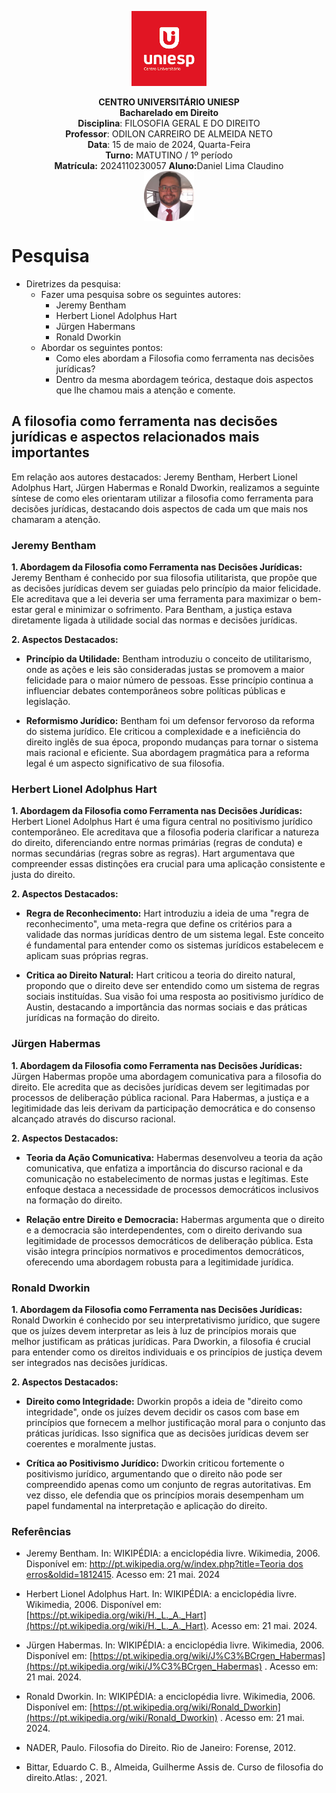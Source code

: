 <div align="center">

<p align="center"><img height="120" src="../../../figuras/LOGO_UNIESP.png"> </p>
<p align="center"><b>CENTRO UNIVERSITÁRIO UNIESP</b><br>
<b>Bacharelado em Direito</b><br>
<b>Disciplina</b>: FILOSOFIA GERAL E DO DIREITO</span><br>
<b>Professor</b>: ODILON CARREIRO DE ALMEIDA NETO<br>
<b>Data</b>: 15 de maio de 2024, Quarta-Feira<br>
<b>Turno:</b> MATUTINO / 1º período<br>
<b>Matrícula:</b> 2024110230057 <b>Aluno:</b>Daniel Lima Claudino<br>
<img align="center" src="../../../figuras/FOTO_PERFIL_DANIEL_CLAUDINO_2023.png" width="80"><br>
 </p>
</div>

# Pesquisa

- Diretrizes da pesquisa:
  - Fazer uma pesquisa sobre os seguintes autores:
    - Jeremy Bentham
    - Herbert Lionel Adolphus Hart
    - Jürgen Habermans
    - Ronald Dworkin
  - Abordar os seguintes pontos: 
    - Como eles abordam a Filosofia como ferramenta nas decisões jurídicas?
    - Dentro da mesma abordagem teórica, destaque dois aspectos que lhe chamou mais a atenção e comente. 

## A filosofia como ferramenta nas decisões jurídicas e aspectos relacionados mais importantes

Em relação aos autores destacados: Jeremy Bentham, Herbert Lionel Adolphus Hart, Jürgen Habermas e Ronald Dworkin, realizamos a seguinte síntese de como eles orientaram utilizar a filosofia como ferramenta para decisões jurídicas, destacando dois aspectos de cada um que mais nos chamaram a atenção.

### Jeremy Bentham
**1. Abordagem da Filosofia como Ferramenta nas Decisões Jurídicas:**
Jeremy Bentham é conhecido por sua filosofia utilitarista, que propõe que as decisões jurídicas devem ser guiadas pelo princípio da maior felicidade. Ele acreditava que a lei deveria ser uma ferramenta para maximizar o bem-estar geral e minimizar o sofrimento. Para Bentham, a justiça estava diretamente ligada à utilidade social das normas e decisões jurídicas.

**2. Aspectos Destacados:**
  - **Princípio da Utilidade:** Bentham introduziu o conceito de utilitarismo, onde as ações e leis são consideradas justas se promovem a maior felicidade para o maior número de pessoas. Esse princípio continua a influenciar debates contemporâneos sobre políticas públicas e legislação.
   
  - **Reformismo Jurídico:** Bentham foi um defensor fervoroso da reforma do sistema jurídico. Ele criticou a complexidade e a ineficiência do direito inglês de sua época, propondo mudanças para tornar o sistema mais racional e eficiente. Sua abordagem pragmática para a reforma legal é um aspecto significativo de sua filosofia.

### Herbert Lionel Adolphus Hart
**1. Abordagem da Filosofia como Ferramenta nas Decisões Jurídicas:**
Herbert Lionel Adolphus Hart é uma figura central no positivismo jurídico contemporâneo. Ele acreditava que a filosofia poderia clarificar a natureza do direito, diferenciando entre normas primárias (regras de conduta) e normas secundárias (regras sobre as regras). Hart argumentava que compreender essas distinções era crucial para uma aplicação consistente e justa do direito.

**2. Aspectos Destacados:**

- **Regra de Reconhecimento:** Hart introduziu a ideia de uma "regra de reconhecimento", uma meta-regra que define os critérios para a validade das normas jurídicas dentro de um sistema legal. Este conceito é fundamental para entender como os sistemas jurídicos estabelecem e aplicam suas próprias regras.
   
- **Critica ao Direito Natural:** Hart criticou a teoria do direito natural, propondo que o direito deve ser entendido como um sistema de regras sociais instituídas. Sua visão foi uma resposta ao positivismo jurídico de Austin, destacando a importância das normas sociais e das práticas jurídicas na formação do direito.

### Jürgen Habermas
**1. Abordagem da Filosofia como Ferramenta nas Decisões Jurídicas:**
Jürgen Habermas propõe uma abordagem comunicativa para a filosofia do direito. Ele acredita que as decisões jurídicas devem ser legitimadas por processos de deliberação pública racional. Para Habermas, a justiça e a legitimidade das leis derivam da participação democrática e do consenso alcançado através do discurso racional.

**2. Aspectos Destacados:**

  - **Teoria da Ação Comunicativa:** Habermas desenvolveu a teoria da ação comunicativa, que enfatiza a importância do discurso racional e da comunicação no estabelecimento de normas justas e legítimas. Este enfoque destaca a necessidade de processos democráticos inclusivos na formação do direito.
   
  - **Relação entre Direito e Democracia:** Habermas argumenta que o direito e a democracia são interdependentes, com o direito derivando sua legitimidade de processos democráticos de deliberação pública. Esta visão integra princípios normativos e procedimentos democráticos, oferecendo uma abordagem robusta para a legitimidade jurídica.

### Ronald Dworkin
**1. Abordagem da Filosofia como Ferramenta nas Decisões Jurídicas:**
Ronald Dworkin é conhecido por seu interpretativismo jurídico, que sugere que os juízes devem interpretar as leis à luz de princípios morais que melhor justificam as práticas jurídicas. Para Dworkin, a filosofia é crucial para entender como os direitos individuais e os princípios de justiça devem ser integrados nas decisões jurídicas.

**2. Aspectos Destacados:**
  - **Direito como Integridade:** Dworkin propôs a ideia de "direito como integridade", onde os juízes devem decidir os casos com base em princípios que fornecem a melhor justificação moral para o conjunto das práticas jurídicas. Isso significa que as decisões jurídicas devem ser coerentes e moralmente justas.
   
  - **Crítica ao Positivismo Jurídico:** Dworkin criticou fortemente o positivismo jurídico, argumentando que o direito não pode ser compreendido apenas como um conjunto de regras autoritativas. Em vez disso, ele defendia que os princípios morais desempenham um papel fundamental na interpretação e aplicação do direito.

### Referências

- Jeremy Bentham. In: WIKIPÉDIA: a enciclopédia livre. Wikimedia, 2006. Disponível em: [http://pt.wikipedia.org/w/index.php?title=Teoria dos erros&oldid=1812415](https://pt.wikipedia.org/wiki/Jeremy_Bentham). Acesso em: 21 mai. 2024

- Herbert Lionel Adolphus Hart. In: WIKIPÉDIA: a enciclopédia livre. Wikimedia, 2006. Disponível em: [https://pt.wikipedia.org/wiki/H._L._A._Hart](https://pt.wikipedia.org/wiki/H._L._A._Hart). Acesso em: 21 mai. 2024. 

- Jürgen Habermas. In: WIKIPÉDIA: a enciclopédia livre. Wikimedia, 2006. Disponível em: [https://pt.wikipedia.org/wiki/J%C3%BCrgen_Habermas](https://pt.wikipedia.org/wiki/J%C3%BCrgen_Habermas)  . Acesso em: 21 mai. 2024.

- Ronald Dworkin. In: WIKIPÉDIA: a enciclopédia livre. Wikimedia, 2006. Disponível em: [https://pt.wikipedia.org/wiki/Ronald_Dworkin](https://pt.wikipedia.org/wiki/Ronald_Dworkin) . Acesso em: 21 mai. 2024. 

- NADER, Paulo. Filosofia do Direito. Rio de Janeiro: Forense, 2012.

- Bittar, Eduardo C. B., Almeida, Guilherme Assis de. Curso de filosofia do direito.Atlas: , 2021.